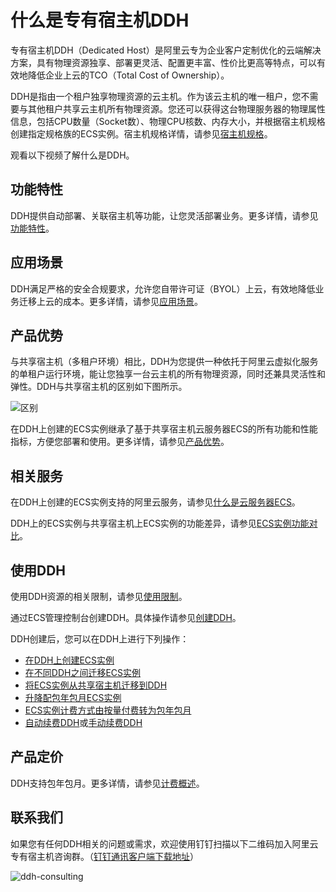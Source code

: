 # 什么是专有宿主机DDH

专有宿主机DDH（Dedicated Host）是阿里云专为企业客户定制优化的云端解决方案，具有物理资源独享、部署更灵活、配置更丰富、性价比更高等特点，可以有效地降低企业上云的TCO（Total Cost of Ownership）。

DDH是指由一个租户独享物理资源的云主机。作为该云主机的唯一租户，您不需要与其他租户共享云主机所有物理资源。您还可以获得这台物理服务器的物理属性信息，包括CPU数量（Socket数）、物理CPU核数、内存大小，并根据宿主机规格创建指定规格族的ECS实例。宿主机规格详情，请参见[宿主机规格](/cn.zh-CN/产品简介/宿主机规格.md)。

观看以下视频了解什么是DDH。 

## 功能特性

DDH提供自动部署、关联宿主机等功能，让您灵活部署业务。更多详情，请参见[功能特性](/cn.zh-CN/产品简介/功能特性.md)。

## 应用场景

DDH满足严格的安全合规要求，允许您自带许可证（BYOL）上云，有效地降低业务迁移上云的成本。更多详情，请参见[应用场景](/cn.zh-CN/产品简介/应用场景.md)。

## 产品优势

与共享宿主机（多租户环境）相比，DDH为您提供一种依托于阿里云虚拟化服务的单租户运行环境，能让您独享一台云主机的所有物理资源，同时还兼具灵活性和弹性。DDH与共享宿主机的区别如下图所示。

![区别](https://static-aliyun-doc.oss-cn-hangzhou.aliyuncs.com/assets/img/zh-CN/1861659951/p894.png)

在DDH上创建的ECS实例继承了基于共享宿主机云服务器ECS的所有功能和性能指标，方便您部署和使用。更多详情，请参见[产品优势](/cn.zh-CN/产品简介/产品优势.md)。

## 相关服务

在DDH上创建的ECS实例支持的阿里云服务，请参见[什么是云服务器ECS](/cn.zh-CN/产品简介/什么是云服务器ECS.md)。

DDH上的ECS实例与共享宿主机上ECS实例的功能差异，请参见[ECS实例功能对比](/cn.zh-CN/产品简介/ECS实例功能对比.md)。

## 使用DDH

使用DDH资源的相关限制，请参见[使用限制](/cn.zh-CN/产品简介/使用限制.md)。

通过ECS管理控制台创建DDH。具体操作请参见[创建DDH](/cn.zh-CN/快速入门/创建DDH.md)。

DDH创建后，您可以在DDH上进行下列操作：

-   [在DDH上创建ECS实例](/cn.zh-CN/快速入门/在DDH上创建ECS实例.md)
-   [在不同DDH之间迁移ECS实例](/cn.zh-CN/用户指南/在不同DDH之间迁移ECS实例.md)
-   [将ECS实例从共享宿主机迁移到DDH](/cn.zh-CN/用户指南/将ECS实例从共享宿主机迁移到DDH.md)
-   [升降配包年包月ECS实例](/cn.zh-CN/用户指南/升降配包年包月ECS实例.md)
-   [ECS实例计费方式由按量付费转为包年包月](/cn.zh-CN/产品定价/按量付费转包年包月.md)
-   [自动续费DDH](/cn.zh-CN/用户指南/开通自动续费.md)或[手动续费DDH](/cn.zh-CN/用户指南/手动续费DDH.md)

## 产品定价

DDH支持包年包月。更多详情，请参见[计费概述](/cn.zh-CN/产品定价/计费概述.md)。

## 联系我们

如果您有任何DDH相关的问题或需求，欢迎使用钉钉扫描以下二维码加入阿里云专有宿主机咨询群。（[钉钉通讯客户端下载地址](https://tms.dingtalk.com/markets/dingtalk/download?spm=a2c4g.11186623.2.9.2a1d4e2bCgb1WP)）

![ddh-consulting](https://static-aliyun-doc.oss-cn-hangzhou.aliyuncs.com/assets/img/zh-CN/1198380061/p169394.png)

